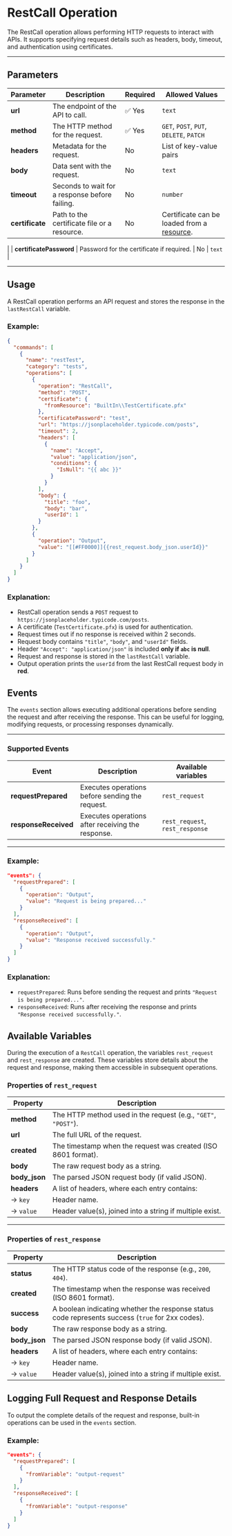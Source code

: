 # RestCall Operation

The RestCall operation allows performing HTTP requests to interact with APIs. It supports specifying request details such as headers, body, timeout, and authentication using certificates.

---

## Parameters

| Parameter | Description | Required | Allowed Values                          |
|-----------|-------------|----------|-----------------------------------------|
| **url** | The endpoint of the API to call. | ✅ Yes | `text`                                  |
| **method** | The HTTP method for the request. | ✅ Yes | `GET`, `POST`, `PUT`, `DELETE`, `PATCH` |
| **headers** | Metadata for the request. | No | List of key-value pairs                 |
| **body** | Data sent with the request. | No | `text`                             |
| **timeout** | Seconds to wait for a response before failing. | No | `number`                                 |
| **certificate** | Path to the certificate file or a resource. | No | Certificate can be loaded from a [resource](resource.md).
|
| **certificatePassword** | Password for the certificate if required. | No | `text`                                  |

---

## Usage

A RestCall operation performs an API request and stores the response in the `lastRestCall` variable.

### Example:
```json
{
  "commands": [
    {
      "name": "restTest",
      "category": "tests",
      "operations": [
        {
          "operation": "RestCall",
          "method": "POST",
          "certificate": {
            "fromResource": "BuiltIn\\TestCertificate.pfx"
          },
          "certificatePassword": "test",
          "url": "https://jsonplaceholder.typicode.com/posts",
          "timeout": 2,
          "headers": [
            { 
              "name": "Accept",
              "value": "application/json",
              "conditions": {
                "IsNull": "{{ abc }}"
              }
            }
          ],
          "body": {
            "title": "foo",
            "body": "bar",
            "userId": 1
          }
        },
        {
          "operation": "Output",
          "value": "[[#FF0000]]{{rest_request.body_json.userId}}"
        }
      ]
    }
  ]
}
```

### Explanation:
- RestCall operation sends a `POST` request to `https://jsonplaceholder.typicode.com/posts`.
- A certificate (`TestCertificate.pfx`) is used for authentication.
- Request times out if no response is received within 2 seconds.
- Request body contains `"title"`, `"body"`, and `"userId"` fields.
- Header `"Accept": "application/json"` is included **only if `abc` is null**.
- Request and response is stored in the `lastRestCall` variable.
- Output operation prints the `userId` from the last RestCall request body in **red**.

## Events

The `events` section allows executing additional operations before sending the request and after receiving the response. This can be useful for logging, modifying requests, or processing responses dynamically.

---

### Supported Events
| Event | Description | Available variables             |
|--------|-------------|---------------------------------|
| **requestPrepared** | Executes operations before sending the request. | `rest_request`                  |
| **responseReceived** | Executes operations after receiving the response. | `rest_request`, `rest_response` |

---

### Example:
```json
"events": {
  "requestPrepared": [
    {
      "operation": "Output",
      "value": "Request is being prepared..."
    }
  ],
  "responseReceived": [
    {
      "operation": "Output",
      "value": "Response received successfully."
    }
  ]
}
```

### Explanation:
- `requestPrepared`: Runs before sending the request and prints `"Request is being prepared..."`.
- `responseReceived`: Runs after receiving the response and prints `"Response received successfully."`.

## Available Variables

During the execution of a `RestCall` operation, the variables `rest_request` and `rest_response` are created. These variables store details about the request and response, making them accessible in subsequent operations.

### Properties of `rest_request`
| Property | Description |
|----------|-------------|
| **method** | The HTTP method used in the request (e.g., `"GET"`, `"POST"`). |
| **url** | The full URL of the request. |
| **created** | The timestamp when the request was created (ISO 8601 format). |
| **body** | The raw request body as a string. |
| **body_json** | The parsed JSON request body (if valid JSON). |
| **headers** | A list of headers, where each entry contains: |
| → `key` | Header name. |
| → `value` | Header value(s), joined into a string if multiple exist. |

---

### Properties of `rest_response`
| Property | Description |
|----------|-------------|
| **status** | The HTTP status code of the response (e.g., `200`, `404`). |
| **created** | The timestamp when the response was received (ISO 8601 format). |
| **success** | A boolean indicating whether the response status code represents success (`true` for 2xx codes). |
| **body** | The raw response body as a string. |
| **body_json** | The parsed JSON response body (if valid JSON). |
| **headers** | A list of headers, where each entry contains: |
| → `key` | Header name. |
| → `value` | Header value(s), joined into a string if multiple exist. |

## Logging Full Request and Response Details

To output the complete details of the request and response, built-in operations can be used in the `events` section.

### Example:
```json
"events": {
  "requestPrepared": [
    {
      "fromVariable": "output-request"
    }
  ],
  "responseReceived": [
    {
      "fromVariable": "output-response"
    }
  ]
}
```